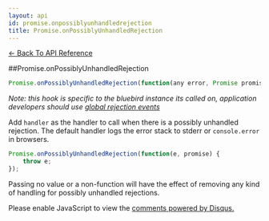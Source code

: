 ```yaml
---
layout: api
id: promise.onpossiblyunhandledrejection
title: Promise.onPossiblyUnhandledRejection
---
```



[← Back To API Reference](/docs/api-reference.html)
<div class="api-code-section"><markdown>
##Promise.onPossiblyUnhandledRejection

```js
Promise.onPossiblyUnhandledRejection(function(any error, Promise promise) handler) -> undefined
```


*Note: this hook is specific to the bluebird instance its called on, application developers should use [global rejection events](#global-rejection-events)*

Add `handler` as the handler to call when there is a possibly unhandled rejection. The default handler logs the error stack to stderr or `console.error` in browsers.

```js
Promise.onPossiblyUnhandledRejection(function(e, promise) {
    throw e;
});
```

Passing no value or a non-function will have the effect of removing any kind of handling for possibly unhandled rejections.
</markdown></div>

<div id="disqus_thread"></div>
<script type="text/javascript">
    var disqus_title = "Promise.onPossiblyUnhandledRejection";
    var disqus_shortname = "bluebirdjs";
    var disqus_identifier = "disqus-id-promise.onpossiblyunhandledrejection";
    
    (function() {
        var dsq = document.createElement("script"); dsq.type = "text/javascript"; dsq.async = true;
        dsq.src = "//" + disqus_shortname + ".disqus.com/embed.js";
        (document.getElementsByTagName("head")[0] || document.getElementsByTagName("body")[0]).appendChild(dsq);
    })();
</script>
<noscript>Please enable JavaScript to view the <a href="https://disqus.com/?ref_noscript" rel="nofollow">comments powered by Disqus.</a></noscript>